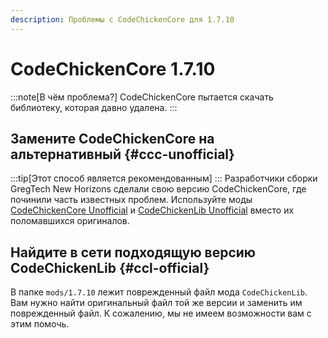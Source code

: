 ```yaml
---
description: Проблемы с CodeChickenCore для 1.7.10
---
```

# CodeChickenCore 1.7.10
:::note[В чём проблема?]
CodeChickenCore пытается скачать библиотеку, которая давно удалена. 
:::

## Замените CodeChickenCore на альтернативный {#ccc-unofficial}
:::tip[Этот способ является рекомендованным]
:::
Разработчики сборки GregTech New Horizons сделали свою версию CodeChickenCore, где починили часть известных проблем. Используйте моды [CodeChickenCore Unofficial](https://modrinth.com/mod/codechickencore-unofficial) и [CodeChickenLib Unofficial](https://modrinth.com/mod/codechickenlib-unofficial) вместо их поломавшихся оригиналов.

## Найдите в сети подходящую версию CodeChickenLib {#ccl-official}
В папке `mods/1.7.10` лежит поврежденный файл мода `CodeChickenLib`. Вам нужно найти оригинальный файл той же версии и заменить им поврежденный файл. К сожалению, мы не имеем возможности вам с этим помочь.